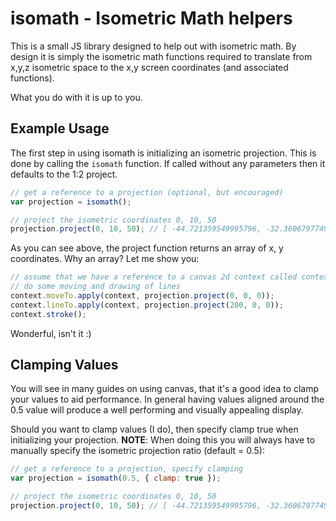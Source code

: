 # isomath - Isometric Math helpers

This is a small JS library designed to help out with isometric math. By design it is simply the isometric math functions required to translate from x,y,z isometric space to the x,y screen coordinates (and associated functions).

What you do with it is up to you.

## Example Usage

The first step in using isomath is initializing an isometric projection.  This is done by calling the `isomath` function.  If called without any parameters then it defaults to the 1:2 project.

```js
// get a reference to a projection (optional, but encouraged)
var projection = isomath();

// project the isometric coordinates 0, 10, 50
projection.project(0, 10, 50); // [ -44.721359549995796, -32.3606797749979 ]
```

As you can see above, the project function returns an array of x, y coordinates.  Why an array?  Let me show you:

```js
// assume that we have a reference to a canvas 2d context called context
// do some moving and drawing of lines
context.moveTo.apply(context, projection.project(0, 0, 0));
context.lineTo.apply(context, projection.project(200, 0, 0));
context.stroke();
```

Wonderful, isn't it :)

## Clamping Values

You will see in many guides on using canvas, that it's a good idea to clamp your values to aid performance.  In general having values aligned around the 0.5 value will produce a well performing and visually appealing display.

Should you want to clamp values (I do), then specify clamp true when initializing your projection.  __NOTE__: When doing this you will always have to manually specify the isometric projection ratio (default = 0.5):

```js
// get a reference to a projection, specify clamping
var projection = isomath(0.5, { clamp: true });

// project the isometric coordinates 0, 10, 50
projection.project(0, 10, 50); // [ -44.721359549995796, -32.3606797749979 ]
```